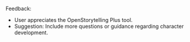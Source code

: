 Feedback: 
- User appreciates the OpenStorytelling Plus tool.
- Suggestion: Include more questions or guidance regarding character development.
